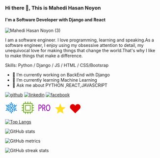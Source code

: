 ### Hi there 👋, This is Mahedi Hasan Noyon
#### I'm a Software Developer with Django and React

  ![Mahedi Hasan Noyon (3)](https://github.com/imhnoyon/imhnoyon/assets/129687381/5515ab00-469a-4cd5-abbe-492126fd4f39)

I am a software engineer. I love programming, learning and speaking.As a software engineer, I enjoy using my obsessive attention to detail, my unequivocal love for making things that change the world.That's why I like to make things that make a difference.

Skills: Python / Django / JS / HTML / CSS/Bootsrap

- 🔭 I’m currently working on BackEnd with Django 
- 🌱 I’m currently learning Machine Learning 
- 💬 Ask me about PYTHON ,REACT,JAVASCRIPT 


[<img src='https://cdn.jsdelivr.net/npm/simple-icons@3.0.1/icons/github.svg' alt='github' height='40'>](https://github.com/imhnoyon)  [<img src='https://cdn.jsdelivr.net/npm/simple-icons@3.0.1/icons/linkedin.svg' alt='linkedin' height='40'>](https://www.linkedin.com/in/in/imhnoyon/)  [<img src='https://cdn.jsdelivr.net/npm/simple-icons@3.0.1/icons/facebook.svg' alt='facebook' height='40'>](https://www.facebook.com/https://www.facebook.com/imhnoyon)  

<a href='https://archiveprogram.github.com/'><img src='https://raw.githubusercontent.com/acervenky/animated-github-badges/master/assets/acbadge.gif' width='40' height='40'></a> <a href='https://docs.github.com/en/developers'><img src='https://raw.githubusercontent.com/acervenky/animated-github-badges/master/assets/devbadge.gif' width='40' height='40'></a> <a href='https://github.com/pricing'><img src='https://raw.githubusercontent.com/acervenky/animated-github-badges/master/assets/pro.gif' width='40' height='40'></a> <a href='https://stars.github.com/'><img src='https://raw.githubusercontent.com/acervenky/animated-github-badges/master/assets/starbadge.gif' width='35' height='35'></a> <a href='https://docs.github.com/en/github/supporting-the-open-source-community-with-github-sponsors'><img src='https://raw.githubusercontent.com/acervenky/animated-github-badges/master/assets/sponsorbadge.gif' width='35' height='35'></a> 

[![Top Langs](https://github-readme-stats.vercel.app/api/top-langs/?username=imhnoyon)](https://github.com/anuraghazra/github-readme-stats)

![GitHub stats](https://github-readme-stats.vercel.app/api?username=imhnoyon&show_icons=true&count_private=true)  

![GitHub metrics](https://metrics.lecoq.io/imhnoyon)  

![GitHub streak stats](https://streak-stats.demolab.com/?user=imhnoyon)  

